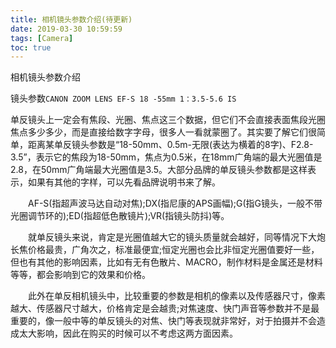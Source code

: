 ```yaml
---
title: 相机镜头参数介绍(待更新)
date: 2019-03-30 10:59:59
tags: [Camera]
toc: true
---
```


相机镜头参数介绍
<!--more-->

镜头参数`CANON ZOOM LENS EF-S 18 -55mm 1：3.5-5.6 IS`

单反镜头上一定会有焦段、光圈、焦点这三个数据，但它们不会直接表面焦段光圈焦点多少多少，而是直接给数字字母，很多人一看就蒙圈了。其实要了解它们很简单，距离某单反镜头参数是“18-50mm、0.5m-无限(表达为横着的8字)、F2.8-3.5”，表示它的焦段为18-50mm，焦点为0.5米，在18mm广角端的最大光圈值是2.8，在50mm广角端最大光圈值是3.5。大部分品牌的单反镜头参数都是这样表示，如果有其他的字样，可以先看品牌说明书来了解。

　　AF-S(指超声波马达自动对焦);DX(指尼康的APS画幅);G(指G镜头，一般不带光圈调节环的);ED(指超低色散镜片);VR(指镜头防抖)等。

　　就单反镜头来说，肯定是光圈值越大它的镜头质量就会越好，同等情况下大炮长焦价格最贵，广角次之，标准最便宜;恒定光圈也会比非恒定光圈值要好一些，但也有其他的影响因素，比如有无有色散片、MACRO，制作材料是金属还是材料等等，都会影响到它的效果和价格。

　　此外在单反相机镜头中，比较重要的参数是相机的像素以及传感器尺寸，像素越大、传感器尺寸越大，价格肯定是会越贵;对焦速度、快门声音等参数并不是最重要的，像一般中等的单反镜头的对焦、快门等表现就非常好，对于拍摄并不会造成太大影响，因此在购买的时候可以不考虑这两方面因素。